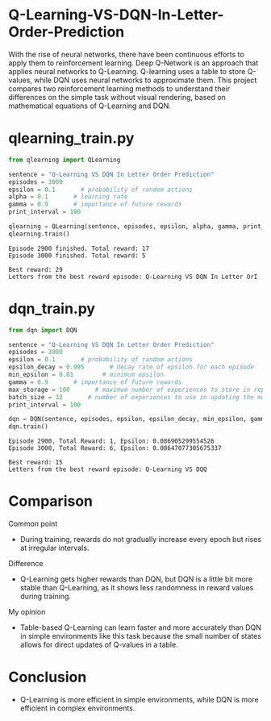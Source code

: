 # Q-Learning-VS-DQN-In-Letter-Order-Prediction
With the rise of neural networks, there have been continuous efforts to apply them to reinforcement learning. Deep Q-Network is an approach that applies neural networks to Q-Learning. Q-learning uses a table to store Q-values, while DQN uses neural networks to approximate them. This project compares two reinforcement learning methods to understand their differences on the simple task without visual rendering, based on mathematical equations of Q-Learning and DQN.

# qlearning_train.py
```python
from qlearning import QLearning

sentence = "Q-Learning VS DQN In Letter Order Prediction"
episodes = 3000
epsilon = 0.1       # probability of random actions
alpha = 0.1       # learning rate
gamma = 0.9       # importance of future rewards
print_interval = 100

qlearning = QLearning(sentence, episodes, epsilon, alpha, gamma, print_interval)
qlearning.train()
```
```text
Episode 2900 finished. Total reward: 17
Episode 3000 finished. Total reward: 5

Best reward: 29
Letters from the best reward episode: Q-Learning VS DQN In Letter OrI
```

# dqn_train.py
```python
from dqn import DQN

sentence = "Q-Learning VS DQN In Letter Order Prediction"
episodes = 3000
epsilon = 0.1       # probability of random actions
epsilon_decay = 0.995       # decay rate of epsilon for each episode
min_epsilon = 0.01        # minimum epsilon
gamma = 0.9       # importance of future rewards
max_storage = 100       # maximum number of experiences to store in replay buffer
batch_size = 32       # number of experiences to use in updating the model
print_interval = 100

dqn = DQN(sentence, episodes, epsilon, epsilon_decay, min_epsilon, gamma, max_storage, batch_size, print_interval)
dqn.train()
```
```text
Episode 2900, Total Reward: 1, Epsilon: 0.086905299554526
Episode 3000, Total Reward: 6, Epsilon: 0.08647077305675337

Best reward: 15
Letters from the best reward episode: Q-Learning VS DQQ
```

# Comparison
Common point
- During training, rewards do not gradually increase every epoch but rises at irregular intervals.

Difference
- Q-Learning gets higher rewards than DQN, but DQN is a little bit more stable than Q-Learning, as it shows less randomness in reward values during training.

My opinion
- Table-based Q-Learning can learn faster and more accurately than DQN in simple environments like this task because the small number of states allows for direct updates of Q-values in a table.

# Conclusion
- Q-Learning is more efficient in simple environments, while DQN is more efficient in complex environments.
